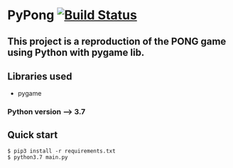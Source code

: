# PyPong [![Build Status](https://travis-ci.org/p3miki/python_pong.svg?branch=master)](https://travis-ci.org/p3miki/python_pong)

## This project is a reproduction of the PONG game using Python with pygame lib.

## Libraries used
- pygame

### Python version --> 3.7

## Quick start
```shell
$ pip3 install -r requirements.txt
$ python3.7 main.py
```
